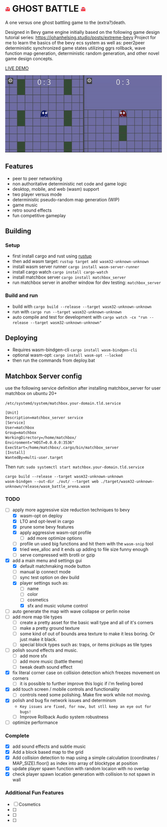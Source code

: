 # ![ghost](assets/textures/character/ghost.png "Sleepy") GHOST BATTLE ![ghost](assets/textures/character/ghost.png "Wheepy")

A one versus one ghost battling game to the (extra?)death.

Designed in Bevy game engine initially based on the following game design tutorial series: https://johanhelsing.studio/posts/extreme-bevy
Project for me to learn the basics of the bevy ecs system as well as: peer2peer deterministic synchronized game states utilizing ggrs rollback, wave function map generation, deterministic random generation, and other novel game design concepts.

[LIVE DEMO](https://segfault.site/ghost)

![example gameplay](ghosties.gif)

## Features

- peer to peer networking
- non authoritative deterministic net code and game logic
- desktop, mobile, and web (wasm) support
- two player versus mode
- deterministic pseudo-random map generation (WIP)
- game music
- retro sound effects
- fun competitive gameplay


## Building
### Setup
- first install cargo and rust using [rustup](https://rustup.rs/)
- then add wasm target: `rustup target add wasm32-unknown-unknown`
- install wasm server runner `cargo install wasm-server-runner`
- install cargo watch `cargo install cargo-watch`
- install matchbox server `cargo install matchbox_server`
- run matchbox server in another window for dev testing: `matchbox_server`

### Build and run

- build with `cargo build --release --target wasm32-unknown-unknown`
- run with `cargo run --target wasm32-unknown-unknown`
- auto compile and test for development with `cargo watch -cx "run --release --target wasm32-unknown-unknown"`

## Deploying

- Requires wasm-bindgen-cli `cargo install wasm-bindgen-cli`
- optional wasm-opt: `cargo install wasm-opt --locked`
- then run the commands from deploy.bat


## Matchbox Server config

use the following service definition after installing matchbox_server for user matchbox on ubuntu 20+

`/etc/systemd/system/matchbox.your-domain.tld.service`

```
[Unit]
Description=matchbox_server service
[Service]
User=matchbox
Group=matchbox
WorkingDirectory=/home/matchbox/
Environment="HOST=0.0.0.0:3536"
ExecStart=/home/matchbox/.cargo/bin/matchbox_server
[Install]
WantedBy=multi-user.target
```
Then run: `sudo systemctl start matchbox.your-domain.tld.service`


```
cargo build --release --target wasm32-unknown-unknown
wasm-bindgen --out-dir ./out/ --target web ./target/wasm32-unknown-unknown/release/wasm_battle_arena.wasm
```

### TODO

- [ ] apply more aggressive size reduction techniques to bevy
    - [x] wasm-opt on deploy
    - [x] LTO and opt-level in cargo
    - [x] prune some bevy features
    - [x] apply aggressive wasm-opt profile
        - [ ] add more optimize options
    - [ ] profile un used big functions and hit them with the `wasm-snip` tool
    - [x] tried wee_alloc and it ends up adding to file size funny enough
    - [ ] serve compressed with brotli or gzip

- [x] add a main menu and settings gui
    - [x] default matchmaking mode button 
    - [ ] manual ip connect mode
    - [ ] sync test option on dev build
    - [x] player settings such as:
        - [ ] name
        - [ ] color
        - [ ] cosmetics
        - [x] sfx and music volume control
- [ ] auto generate the map with wave collapse or perlin noise
- [ ] add more map tile types
    - [ ] create a pretty asset for the basic wall type and all of it's corners
    - [ ] make a pretty ground texture
    - [ ] some kind of out of bounds area texture to make it less boring. Or just make it black.
    - [ ] special block types such as: traps, or items pickups as tile types
- [ ] polish sound effects and music.
    - [ ] add more sfx
    - [ ] add more music (battle theme)
    - [ ] tweak death sound effect
- [x] fix literal corner case on collision detection which freezes movement on corners
    - [ ] it is possible to further improve this logic if i'm feeling bored
- [X] add touch screen / mobile controls and functionality
    - [ ] controls need some polishing. Make fire work while not moving.
- [x] polish and bug fix network issues and determinsm
    - `Key issues are fixed, for now, but stll keep an eye out for bugs!`
    - [ ] Improve Rollback Audio system robustness
- [ ] optimize performance

### Complete

- [x] add sound effects and subtle music
- [x] Add a block based map to the grid
- [x] Add collision detection to map using a simple calculation (coordinates / MAP_SIZE).floor() as index into array of blocktype at position
- [x] update player spawn function with random locaion with no overlap
- [X] check player spawn location generation with collision to not spawn in wall

### Additional Fun Features
- [ ] Cosmetics
- [ ] 
- [ ] 
- [ ] 
